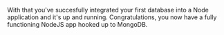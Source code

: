 With that you've succesfully integrated your first database into a Node application and it's up and running. Congratulations, you now have a fully functioning NodeJS app hooked up to MongoDB. 
